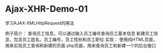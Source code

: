 # Ajax-XHR-Demo-01
学习AJAX-XMLHttpRequest的用法

例子简介：
查询员工信息，可以通过输入员工编号查询员工基本信息
新建员工信息，包含员工姓名，员工编号，员工性别和员工职位
实现：
使用纯HTML页面，用来实现员工查询和新建的页面
php页面，用来查询员工和新建一个的后台接口

